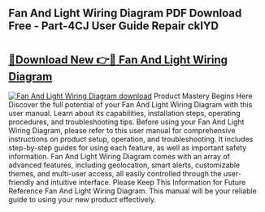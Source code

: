 ## Fan And Light Wiring Diagram PDF Download Free - Part-4CJ User Guide Repair cklYD

# <h2><a href="http://dfix9p.blite.top/?on=Fan+And+Light+Wiring+Diagram">🔗Download New 👉🔴 Fan And Light Wiring Diagram</a></h2>

[![Fan And Light Wiring Diagram download](https://i.imgur.com/lujVjoI.png)](http://dfix9p.blite.top/?on=Fan+And+Light+Wiring+Diagram)
Product Mastery Begins Here Discover the full potential of your Fan And Light Wiring Diagram with this user manual. Learn about its capabilities, installation steps, operating procedures, and troubleshooting tips. Before using your Fan And Light Wiring Diagram, please refer to this user manual for comprehensive instructions on product setup, operation, and troubleshooting. It includes step-by-step guides for using each feature, as well as important safety information. Fan And Light Wiring Diagram comes with an array of advanced features, including geolocation, smart alerts, customizable themes, and multi-user access, all easily controlled through the user-friendly and intuitive interface. Please Keep This Information for Future Reference Fan And Light Wiring Diagram. This manual will be your reliable guide to using your new product effectively.
